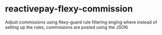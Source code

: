 # reactivepay-flexy-commission
Adjust commissions using flexy-guard rule filtering enging where instead of setting up the rules, commissions are posted using the JSON
